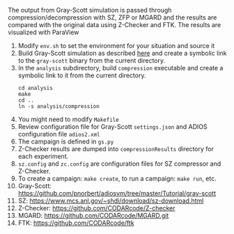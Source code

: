 The output from Gray-Scott simulation is passed through compression/decompression with SZ, ZFP or MGARD
and the results are compared with the original data using Z-Checker and FTK. The results are visualized with ParaView

1. Modify `env.sh` to set the environment for your situation and source it
1. Build Gray-Scott simulation as described [here](https://github.com/pnorbert/adiosvm/tree/master/Tutorial/gray-scott)
   and create a symbolic link to the `gray-scott` binary from the current directory. 
2. In the `analysis` subdirectory, build `compression` executable and create a symbolic link to it from the current directory. 
   ```
   cd analysis
   make
   cd ..
   ln -s analysis/compression
   ```
4. You might need to modify `Makefile`
5. Review configuration file for Gray-Scott `settings.json` and ADIOS configuration file `adios2.xml`
4. The campaign is defined in `gs.py`
6. Z-Checker results are dumped into `compressionResults`
   directory for each experiment.
7. `sz.config` and `zc.config` are configuration files for SZ compressor and Z-Checker.
8. To create a campaign: `make create`, to run a campaign: `make run`, etc.
9. Gray-Scott:  https://github.com/pnorbert/adiosvm/tree/master/Tutorial/gray-scott
10. SZ:  https://www.mcs.anl.gov/~shdi/download/sz-download.html
11. Z-Checker:  https://github.com/CODARcode/Z-checker
12. MGARD:  https://github.com/CODARcode/MGARD.git
13. FTK:  https://github.com/CODARcode/ftk





